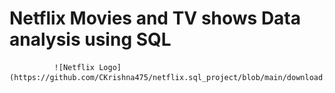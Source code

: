 # Netflix Movies and TV shows Data analysis using SQL
              ![Netflix Logo](https://github.com/CKrishna475/netflix.sql_project/blob/main/download.png)
